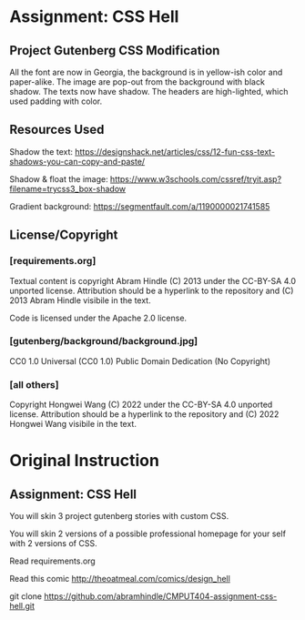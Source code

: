 # Assignment: CSS Hell



## Project Gutenberg CSS Modification



All the font are now in Georgia, the background is in yellow-ish color and paper-alike. The image are pop-out from the background with black shadow. The texts now have shadow. The headers are high-lighted, which used padding with color.



## Resources Used 

Shadow the text: https://designshack.net/articles/css/12-fun-css-text-shadows-you-can-copy-and-paste/

Shadow & float the image: https://www.w3schools.com/cssref/tryit.asp?filename=trycss3_box-shadow

Gradient background: https://segmentfault.com/a/1190000021741585



## License/Copyright

### \[requirements.org\]
Textual content is copyright Abram Hindle (C) 2013 under the CC-BY-SA
4.0 unported license. Attribution should be a hyperlink to the
repository and (C) 2013 Abram Hindle visibile in the text.

Code is licensed under the Apache 2.0 license.

### \[gutenberg/background/background.jpg\]
CC0 1.0 Universal (CC0 1.0)
Public Domain Dedication (No Copyright)

### \[all others\]
Copyright Hongwei Wang (C) 2022 under the CC-BY-SA 4.0 unported license. Attribution should be a hyperlink to the repository and (C) 2022 Hongwei Wang visibile in the text.

# Original Instruction 


## Assignment: CSS Hell

You will skin 3 project gutenberg stories with custom CSS.

You will skin 2 versions of a possible professional homepage for your
self with 2 versions of CSS.

Read requirements.org

Read this comic http://theoatmeal.com/comics/design_hell

git clone https://github.com/abramhindle/CMPUT404-assignment-css-hell.git

